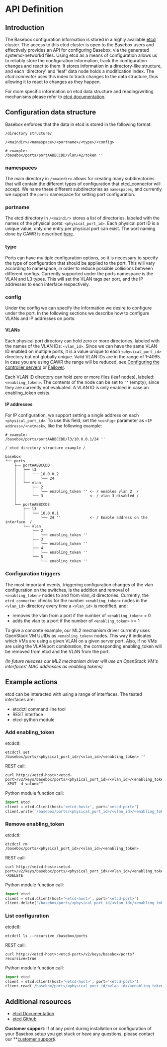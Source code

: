 # API Definition

## Introduction
The Basebox configuration information is stored in a highly available [etcd][etcd_gh] cluster.
The access to this etcd cluster is open to the Basebox users and effectively provides an API for configuring Basebox, via the generated systemd-networkd files.
Using etcd as a means of configuration allows us to reliably store the configuration information, track the configuration changes and react to them.
It stores information in a directory-like structure, and each 'directory' and 'leaf' data node holds a modification index.
The *etcd connector* uses this index to track changes to the data structure, thus allowing it to react to changes as they happen.

For more specific information on etcd data structure and reading/writing mechanisms please refer to [etcd documentation][etcd_docs].

## Configuration data structure
Basebox enforces that the data in etcd is stored in the following format:

```text
/directory structure/

/<maindir>/<namespace>/<portname>/<type>/<config>

# example:
/basebox/ports/portAABBCCDD/vlan/42/token ''
```
### namespaces

The main directory in `/<maindir>` allows for creating many subdirectories that will contain the different types of configuration that etcd_connector will accept. We name these different subdirectories as `namespaces`, and
currently we support the `ports` namespace for setting port configuration.

### portname
The etcd directory in `/<maindir>` stores a list of directories, labeled with the names of the physical ports: `<physical_port_id>`. Each physical port ID is a unique value, only one entry per physical port can exist.  The port
 naming done by CAWR is described [here](../introduction/introduction_cawr.html#port-mapping).

### type

Ports can have multiple configuration options, so it is necessary to specify the type of configuration that should be applied to the port. This will vary according to namespace, in order to reduce possible collisions between 
different configs. Currently supported under the ports namespace is the VLAN and L3 types. This will set the VLAN tags per port, and the IP addresses to each interface respectively.

### config 

Under the config we can specify the information we desire to configure under the port. In the following sections we describe how to configure VLANs and IP addresses on ports.

#### VLANs

Each physical port directory can hold zero or more directories, labeled with the names of the VLAN IDs: `<vlan_id>`. Since we can have the same VLAN ID enabled on multiple ports, it is a value unique to each `<physical_port_id>` directory but not globally unique. Valid VLAN IDs are in the range of 1-4095. In case you are using CAWR the range will be reduced, see [Configuring the controller servers](../setup/setup_physical.html#configuring-the-controller-servers) or [Failover](../introduction/introduction_cawr.html#failover).

Each VLAN ID directory can hold zero or more files (leaf nodes), labeled: `<enabling_token>`. The contents of the node can be set to `''` (empty), since they are currently not evaluated. A VLAN ID is only enabled in case an enabling_token exists.

#### IP addresses

For IP configuration, we support setting a single address on each `<physical_port_id>`. To use this field, set the `<config>` parameter as `<IP address>/<netmask>`, like the following example:

```
# example:
/basebox/ports/portAABBCCDD/l3/10.0.0.1/24 ''
```

```text
/ etcd directory structure example /

basebox
└── ports
    ├── portAABBCCDD
    │   ├── l3
    │   │   └── 10.0.0.2
    │   │       └── 24
    │   └── vlan
    │       ├── 2
    │       │   └── enabling_token '' <- / enables vlan 2  /
    │       └── 3                     <- / vlan 3 disabled /
    │                              
    └── portAABBCCDE
        ├── l3
        │   └── 10.0.0.1
        │       └── 24 ''             <- / Enable address on the interface  /
        └── vlan
            ├── 2
            │   └── enabling_token ''
            ├── 3
            │   └── enabling_token ''
            ├── 4
            │   └── enabling_token ''
            └── 5
                └── enabling_token ''
```

### Configuration triggers
The most important events, triggering configuration changes of the vlan configuration on the switches, is the addition and removal of `<enabling_token>` nodes to and from vlan_id directories. Currently, the `etcd_connector` checks for the number `<enabling_token>` nodes in the `<vlan_id>` directory every time a `<vlan_id>` is modified, and:
* removes the vlan from a port if the number of `<enabling_token>` = 0
* adds the vlan to a port if the number of `<enabling_token>` >= 1

To give a concrete example, our ML2 mechanism driver currently uses OpenStack VM UUIDs as `<enabling_token>` nodes. This way it indicates which VMs are using a given VLAN on a given server port. Also, if no VMs are using the VLAN/port combination, the corresponding enabling_token will be removed from etcd and the VLAN from the port.

*(In future releases our ML2 mechanism driver will use an OpenStack VM's interfaces' MAC addresses as enabling tokens)*

## Example actions
etcd can be interacted with using a range of interfaces.
The tested interfaces are:
* etcdctl command line tool
* REST interface
* etcd-python module

### Add enabling_token
etcdctl:
```shell
etcdctl set /basebox/ports/<physical_port_id>/<vlan_id>/<enabling_token> ''
```

REST call:
```shell
curl http://<etcd-host>:<etcd-port>/v2/keys/basebox/ports/<physical_port_id>/<vlan_id>/<enabling_token> -XPUT -d value=""
```

Python module function call:
```python
import etcd
client = etcd.Client(host='<etcd-host>', port='<etcd-port>')
client.write('/basebox/ports/<physical_port_id>/<vlan_id>/<enabling_token>', '')
```

### Remove enabling_token
etcdctl:
```shell
etcdctl rm /basebox/ports/<physical_port_id>/<vlan_id>/<enabling_token>
```

REST call:
```shell
curl http://<etcd-host>:<etcd-port>/v2/keys/basebox/ports/<physical_port_id>/<vlan_id>/<enabling_token> -XDELETE
```

Python module function call:
```python
import etcd
client = etcd.Client(host='<etcd-host>', port='<etcd-port>')
client.delete('/basebox/ports/<physical_port_id/<vlan_id>/<enabling_token>')
```

### List configuration
etcdctl:
```shell
etcdctl ls --recursive /basebox/ports
```

REST call:
```shell
curl http://<etcd-host>:<etcd-port>/v2/keys/basebox/ports?recursive=true
```

Python module function call:
```python
import etcd
client = etcd.Client(host='<etcd-host>', port='<etcd-port>')
client.read('/basebox/ports/<physical_port_id/<vlan_id>/<enabling_token>', recursive=True)
```

## Additional resources
* [etcd Documentation][etcd_docs]
* [etcd Github][etcd_gh]

**Customer support**: If at any point during installation or configuration of your Basebox setup you get stuck or have any questions, please contact our **[customer support](../customer_support.html#customer_support)*i*.

[etcd_docs]: https://github.com/coreos/etcd/blob/master/Documentation/docs.md (etcd Documentation)
[etcd_gh]: https://github.com/coreos/etcd (etcd Github)
